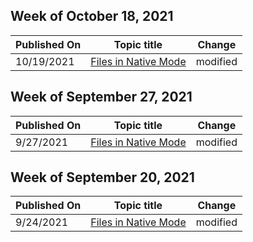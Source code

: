 <!-- This file is generated automatically each week. Changes made to this file will be overwritten.-->



## Week of October 18, 2021


| Published On |Topic title | Change |
|------|------------|--------|
| 10/19/2021 | [Files in Native Mode](/Yammer/configure-your-yammer-network/files-in-native-mode) | modified |


## Week of September 27, 2021


| Published On |Topic title | Change |
|------|------------|--------|
| 9/27/2021 | [Files in Native Mode](/Yammer/configure-your-yammer-network/files-in-native-mode) | modified |


## Week of September 20, 2021


| Published On |Topic title | Change |
|------|------------|--------|
| 9/24/2021 | [Files in Native Mode](/Yammer/configure-your-yammer-network/files-in-native-mode) | modified |
